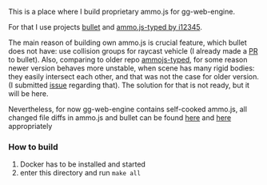 This is a place where I build proprietary ammo.js for gg-web-engine.
 
For that I use projects [bullet](https://github.com/bulletphysics/bullet3) 
and [ammo.js-typed by i12345](https://github.com/i12345/ammo.js).

The main reason of building own ammo.js is crucial feature, which bullet does 
not have: use collision groups for raycast vehicle (I already made a 
[PR](https://github.com/bulletphysics/bullet3/pull/4559) to bullet). 
Also, comparing to older repo [ammojs-typed](https://github.com/giniedp/ammojs-typed),
for some reason newer version behaves more unstable, when scene has many rigid bodies: 
they easily intersect each other, and that was not the case for older version. 
(I submitted [issue](https://github.com/i12345/ammo.js/issues/1) regarding that).
The solution for that is not ready, but it will be here.

Nevertheless, for now gg-web-engine contains self-cooked ammo.js, all changed file diffs
in ammo.js and bullet can be found [here](./ammo_patches.txt) and [here](./bullet_patches.txt) appropriately


### How to build
1) Docker has to be installed and started
1) enter this directory and run `make all`
